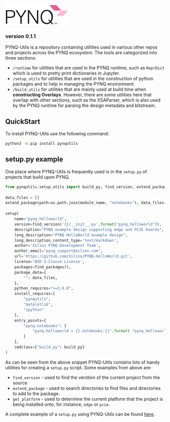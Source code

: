 ![pynq_logo](https://github.com/Xilinx/PYNQ/raw/master/logo.png)
### version 0.1.1 

PYNQ-Utils is a repository containing utilities used in various other repos and projects across the PYNQ ecosystem. The tools are categorized into three sections:
* ``/runtime`` for utilities that are used in the PYNQ runtime, such as ```ReprDict``` which is used to pretty print dictionaries in Jupyter.
* ``/setup_utils`` for utilities that are used in the construction of python packages and to help in managing the PYNQ environment.
* ``/build_utils`` for utilities that are mainly used at build time when __constructing Overlays__. However, there are some utilities here that overlap with other sections, such as the XSAParser, which is also used by the PYNQ runtime for parsing the design metadata and bitstream.

## QuickStart

To install PYNQ-Utils use the following command:
```Bash
python3 -m pip install pynqutils 
```

## setup.py example

One place where PYNQ-Utils is frequently used is in the ```setup.py``` of projects that build upon PYNQ. 
```python
from pynqutils.setup_utils import build_py, find_version, extend_package, get_platform

data_files = []
extend_package(path=os.path.join(module_name, "notebooks"), data_files=data_files)

setup(
    name="pynq_helloworld",
    version=find_version('{}/__init__.py'.format("pynq_helloworld")),
    description="PYNQ example design supporting edge and PCIE boards",
    long_description="PYNQ HelloWorld example design",
    long_description_content_type='text/markdown',
    author='Xilinx PYNQ Development Team',
    author_email="pynq_support@xilinx.com",
    url='https://github.com/Xilinx/PYNQ-HelloWorld.git',
    license='BSD 3-Clause License',
    packages=find_packages(),
    package_data={
        "": data_files,
    },
    python_requires=">=3.6.0",
    install_requires=[
        "pynqutils",
        "matplotlib",
        "ipython"
    ],
    entry_points={
        "pynq.notebooks": [
            "pynq-helloworld = {}.notebooks.{}".format( "pynq_helloworld", get_platform())
        ]
    },
    cmdclass={"build_py": build_py}
)
```
As can be seen from the above snippet PYNQ-Utils contains lots of handy utilities for creating a ```setup.py``` script. Some examples from above are:
* ```find_version``` - used to find the verstion of the current project from the source
* ```extend_package``` - used to search directories to find files and directories to add to the package.
* ```get_platform``` - used to determine the current platform that the project is being installed onto, for instance, ```edge``` or ```pcie```.

A complete example of a ```setup.py``` using PYNQ-Utils can be found [here](https://github.com/STFleming/PYNQ-HelloWorld/blob/tests/setup.py).
